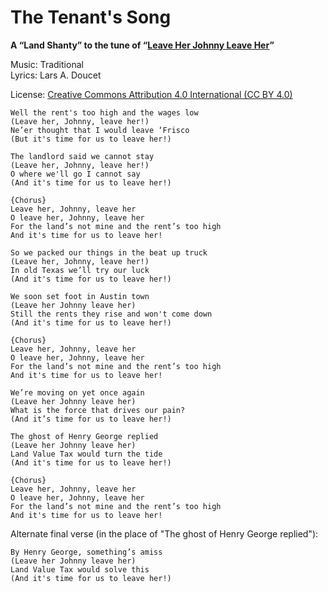 # The Tenant's Song
**A “Land Shanty” to the tune of “[Leave Her Johnny Leave Her](https://www.youtube.com/watch?v=8Fow61Zsn2s)”**

Music: Traditional  
Lyrics: Lars A. Doucet

License: [Creative Commons Attribution 4.0 International (CC BY 4.0)](https://creativecommons.org/licenses/by/4.0/)

```
Well the rent's too high and the wages low
(Leave her, Johnny, leave her!)
Ne’er thought that I would leave ‘Frisco 
(But it's time for us to leave her!) 

The landlord said we cannot stay
(Leave her, Johnny, leave her!)
O where we'll go I cannot say
(And it's time for us to leave her!)

{Chorus}
Leave her, Johnny, leave her
O leave her, Johnny, leave her
For the land’s not mine and the rent’s too high
And it's time for us to leave her!

So we packed our things in the beat up truck
(Leave her, Johnny, leave her!)
In old Texas we’ll try our luck
(And it's time for us to leave her!)

We soon set foot in Austin town
(Leave her Johnny leave her)
Still the rents they rise and won't come down
(And it's time for us to leave her!)
 
{Chorus}
Leave her, Johnny, leave her
O leave her, Johnny, leave her
For the land’s not mine and the rent’s too high
And it's time for us to leave her!

We’re moving on yet once again
(Leave her Johnny leave her)
What is the force that drives our pain?
(And it’s time for us to leave her!)
 
The ghost of Henry George replied
(Leave her Johnny leave her)
Land Value Tax would turn the tide
(And it's time for us to leave her!)

{Chorus}
Leave her, Johnny, leave her
O leave her, Johnny, leave her
For the land’s not mine and the rent’s too high
And it's time for us to leave her!
```

Alternate final verse (in the place of "The ghost of Henry George replied"):
```
By Henry George, something’s amiss
(Leave her Johnny leave her)
Land Value Tax would solve this
(And it's time for us to leave her!)
```

